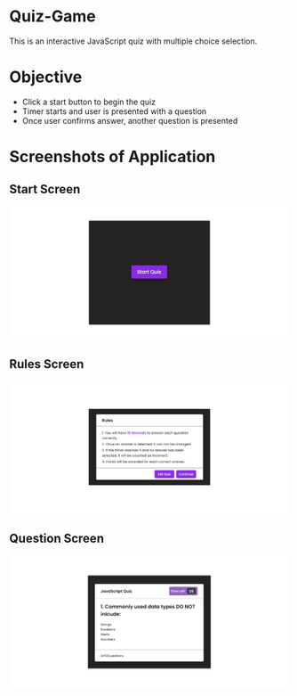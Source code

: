 # Quiz-Game
This is an interactive JavaScript quiz with multiple choice selection.

# Objective

* Click a start button to begin the quiz
* Timer starts and user is presented with a question
* Once user confirms answer, another question is presented

# Screenshots of Application

## Start Screen
![Start Screen](/images/start-screen.png)
## Rules Screen
![Rules Screen](/images/rules-screen.png)
## Question Screen
![Question Screen](/images/quiz-screen.png)